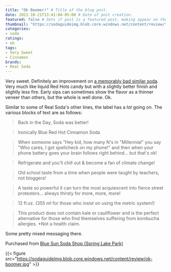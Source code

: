 ```yaml
---
title: "Ok Boomer!" # Title of the blog post.
date: 2021-10-21T13:41:04-05:00 # Date of post creation.
featured: false # Sets if post is a featured post, making appear on the home page side bar.
thumbnail: "https://sodaguideimg.blob.core.windows.net/content/review/thumbs/ok-boomer.jpg" # Sets thumbnail image appearing inside card on homepage.
categories:
- soda
ratings:
- ok
tags:
- Very Sweet
- Cinnamon
brands:
- Real Soda
---
```


Very sweet. Definitely an improvement on [a memorably bad similar soda](https://www.soda.guide/review/boots-red-hot/). Very much like liquid Red Hots candy but with a slightly better finish and slightly less fire. Early sips can sometimes show the flavor as a thinner veneer than others, but the whole is well done. Ok.

Similar to some of Real Soda's other lines, the label has a _lot_ going on. The various blocks of text are as follows:

> Back in the Day, Soda was better!

> Ironically Blue Red Hot Cinnamon Soda

> When someone says "Hey kid, how many N's in "Millennial" you say "Who cares, I got spellcheck on my phone!" and then when your phone battery goes your brain follows right behind... but that's ok!

> Refrigerate and you'll chill out & become a fan of climate change!

> Old school taste from a time when people were taught by teachers, not bloggers!

> A taste so powerful it can turn the most acquiescent into fierce street protesters... always thirsty for more, more, more!

> 12 fl.oz. (355 ml for those who insist on using the metric system!)

> This product does not contain kale or cauliflower and is the perfect alternative for those who find themselves suffering from kombucha allergies. *Not a health claim.

Some pretty mixed messaging there.

Purchased from [Blue Sun Soda Shop (Spring Lake Park)](https://bluesunsodashop.com/)

{{< figure src="https://sodaguideimg.blob.core.windows.net/content/review/ok-boomer.jpg" >}}